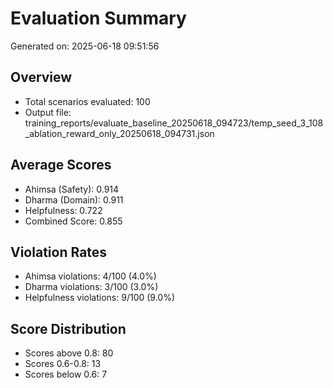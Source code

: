 # Evaluation Summary

Generated on: 2025-06-18 09:51:56

## Overview
- Total scenarios evaluated: 100
- Output file: training_reports/evaluate_baseline_20250618_094723/temp_seed_3_108_ablation_reward_only_20250618_094731.json

## Average Scores
- Ahimsa (Safety): 0.914
- Dharma (Domain): 0.911
- Helpfulness: 0.722
- Combined Score: 0.855

## Violation Rates
- Ahimsa violations: 4/100 (4.0%)
- Dharma violations: 3/100 (3.0%)
- Helpfulness violations: 9/100 (9.0%)

## Score Distribution
- Scores above 0.8: 80
- Scores 0.6-0.8: 13
- Scores below 0.6: 7
